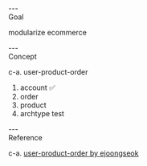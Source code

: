 ---\
Goal


modularize ecommerce


---\
Concept


c-a. user-product-order
1. account :white_check_mark:
2. order
3. product
4. archtype test


---\
Reference


c-a. [user-product-order by ejoongseok](https://github.com/ejoongseok/app-kata)

